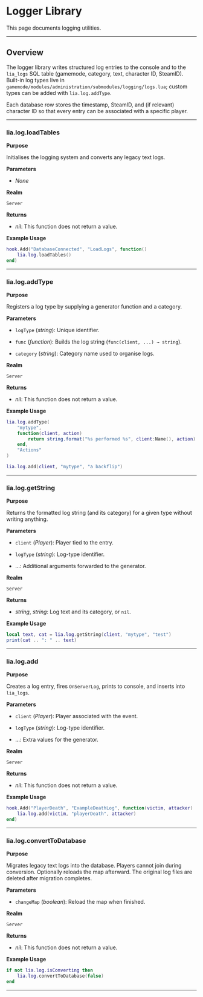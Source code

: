 # Logger Library

This page documents logging utilities.

---

## Overview

The logger library writes structured log entries to the console and to the `lia_logs` SQL table (gamemode, category, text, character ID, SteamID). Built-in log types live in `gamemode/modules/administration/submodules/logging/logs.lua`; custom types can be added with `lia.log.addType`.

Each database row stores the timestamp, SteamID, and (if relevant) character ID so that every entry can be associated with a specific player.

---

### lia.log.loadTables

**Purpose**

Initialises the logging system and converts any legacy text logs.

**Parameters**

* *None*

**Realm**

`Server`

**Returns**

* *nil*: This function does not return a value.

**Example Usage**

```lua
hook.Add("DatabaseConnected", "LoadLogs", function()
    lia.log.loadTables()
end)
```
---

### lia.log.addType

**Purpose**

Registers a log type by supplying a generator function and a category.

**Parameters**

* `logType` (*string*): Unique identifier.

* `func` (*function*): Builds the log string (`func(client, ...) → string`).

* `category` (*string*): Category name used to organise logs.

**Realm**

`Server`

**Returns**

* *nil*: This function does not return a value.

**Example Usage**

```lua
lia.log.addType(
    "mytype",
    function(client, action)
        return string.format("%s performed %s", client:Name(), action)
    end,
    "Actions"
)

lia.log.add(client, "mytype", "a backflip")
```
---

### lia.log.getString

**Purpose**

Returns the formatted log string (and its category) for a given type without writing anything.

**Parameters**

* `client` (*Player*): Player tied to the entry.

* `logType` (*string*): Log-type identifier.

* …: Additional arguments forwarded to the generator.

**Realm**

`Server`

**Returns**

* *string*, *string*: Log text and its category, or `nil`.

**Example Usage**

```lua
local text, cat = lia.log.getString(client, "mytype", "test")
print(cat .. ": " .. text)
```
---

### lia.log.add

**Purpose**

Creates a log entry, fires `OnServerLog`, prints to console, and inserts into `lia_logs`.

**Parameters**

* `client` (*Player*): Player associated with the event.

* `logType` (*string*): Log-type identifier.

* …: Extra values for the generator.

**Realm**

`Server`

**Returns**

* *nil*: This function does not return a value.

**Example Usage**

```lua
hook.Add("PlayerDeath", "ExampleDeathLog", function(victim, attacker)
    lia.log.add(victim, "playerDeath", attacker)
end)
```
---

### lia.log.convertToDatabase

**Purpose**

Migrates legacy text logs into the database. Players cannot join during conversion. Optionally reloads the map afterward. The original log files are deleted after migration completes.

**Parameters**

* `changeMap` (*boolean*): Reload the map when finished.

**Realm**

`Server`

**Returns**

* *nil*: This function does not return a value.

**Example Usage**

```lua
if not lia.log.isConverting then
    lia.log.convertToDatabase(false)
end
```
---

